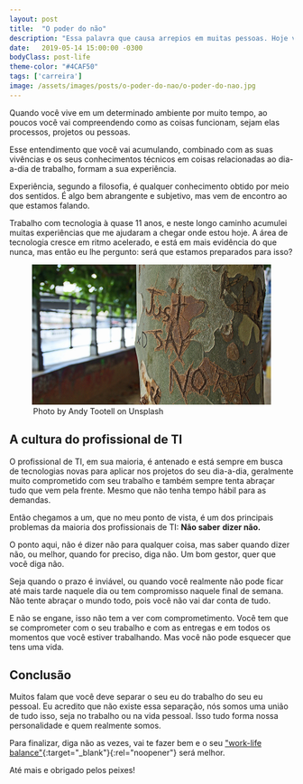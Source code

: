 ```yaml
---
layout: post
title:  "O poder do não"
description: "Essa palavra que causa arrepios em muitas pessoas. Hoje vamos conversar sobre sua importância e por que ela deveria estar no seu vocabulário."
date:   2019-05-14 15:00:00 -0300
bodyClass: post-life
theme-color: "#4CAF50"
tags: ['carreira']
image: /assets/images/posts/o-poder-do-nao/o-poder-do-nao.jpg
---
```


Quando você vive em um determinado ambiente por muito tempo, ao poucos você vai compreendendo como as coisas funcionam, sejam elas processos, projetos ou pessoas.

Esse entendimento que você vai acumulando, combinado com as suas vivências e os seus conhecimentos técnicos em coisas relacionadas ao dia-a-dia de trabalho, formam a sua experiência. 

Experiência, segundo a filosofia, é qualquer conhecimento obtido por meio dos sentidos. É algo bem abrangente e subjetivo, mas vem de encontro ao que estamos falando.

Trabalho com tecnologia à quase 11 anos, e neste longo caminho acumulei muitas experiências que me ajudaram a chegar onde estou hoje. A área de tecnologia cresce em ritmo acelerado, e está em mais evidência do que nunca, mas então eu lhe pergunto: será que estamos preparados para isso? 


<figure>
  <picture>
    <source type="image/webp" srcset="/assets/images/webp/posts/o-poder-do-nao/o-poder-do-nao.webp" />
    <source srcset="/assets/images/posts/o-poder-do-nao/o-poder-do-nao.jpg" />
    <img itemprop="image" src="/assets/images/posts/o-poder-do-nao/o-poder-do-nao.jpg" alt="Apenas diga não" />
  </picture>
  <legend>Photo by Andy Tootell on Unsplash</legend>
</figure>


## A cultura do profissional de TI

O profissional de TI, em sua maioria, é antenado e está sempre em busca de tecnologias novas para aplicar nos projetos do seu dia-a-dia, geralmente muito comprometido com seu trabalho e também sempre tenta abraçar tudo que vem pela frente. Mesmo que não tenha tempo hábil para as demandas.

Então chegamos a um, que no meu ponto de vista, é um dos principais problemas da maioria dos profissionais de TI: **Não saber** **dizer não.**

O ponto aqui, não é dizer não para qualquer coisa, mas saber quando dizer não, ou melhor, quando for preciso, diga não. Um bom gestor, quer que você diga não. 

Seja quando o prazo é inviável, ou quando você realmente não pode ficar até mais tarde naquele dia ou tem compromisso naquele final de semana. Não tente abraçar o mundo todo, pois você não vai dar conta de tudo. 

E não se engane, isso não tem a ver com comprometimento. Você tem que se comprometer com o seu trabalho e com as entregas e em todos os momentos que você estiver trabalhando. Mas você não pode esquecer que tens uma vida. 



## Conclusão

Muitos falam que você deve separar o seu eu do trabalho do seu eu pessoal. Eu acredito que não existe essa separação, nós somos uma união de tudo isso, seja no trabalho ou na vida pessoal. Isso tudo forma nossa personalidade e quem realmente somos. 

Para finalizar, diga não as vezes, vai te fazer bem e o seu ["work-life balance"](https://en.wikipedia.org/wiki/Work%E2%80%93life_balance){:target="_blank"}{:rel="noopener"} será melhor.


Até mais e obrigado pelos peixes!